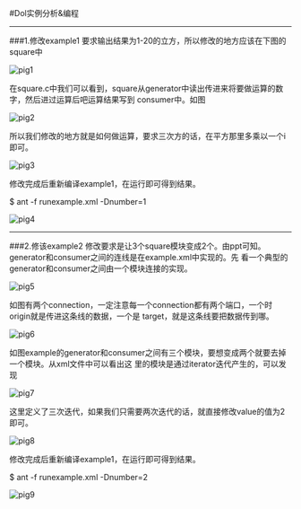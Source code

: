 #Dol实例分析&编程

***
###1.修改example1
要求输出结果为1-20的立方，所以修改的地方应该在下图的square中

![pig1]()

在square.c中我们可以看到，square从generator中读出传进来将要做运算的数字，然后进过运算后吧运算结果写到
consumer中。如图

![pig2]()

所以我们修改的地方就是如何做运算，要求三次方的话，在平方那里多乘以一个i即可。

![pig3]()

修改完成后重新编译example1，在运行即可得到结果。

$ ant -f runexample.xml -Dnumber=1

![pig4]()

***

###2.修该example2
修改要求是让3个square模块变成2个。由ppt可知。generator和consumer之间的连线是在example.xml中实现的。先
看一个典型的generator和consumer之间由一个模块连接的实现。

![pig5]()

如图有两个connection，一定注意每一个connection都有两个端口，一个时origin就是传进这条线的数据，一个是
target，就是这条线要把数据传到哪。

![pig6]()

如图example的generator和consumer之间有三个模块，要想变成两个就要去掉一个模块。从xml文件中可以看出这
里的模块是通过iterator迭代产生的，可以发现

![pig7]()

这里定义了三次迭代，如果我们只需要两次迭代的话，就直接修改value的值为2即可。

![pig8]()

修改完成后重新编译example1，在运行即可得到结果。


$ ant -f runexample.xml -Dnumber=2

![pig9]()
